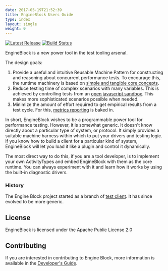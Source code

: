 ```yaml
---
date: 2017-05-19T21:52:39
title: EngineBlock Users Guide
type: index
layout: single
weight: 0
---
```


[![Latest Release](https://maven-badges.herokuapp.com/maven-central/io.engineblock/eb-api/badge.svg)](https://maven-badges.herokuapp.com/maven-central/io.engineblock/engineblock/) [![Build Status](https://travis-ci.org/engineblock/engineblock.svg?branch=master)](https://travis-ci.org/engineblock/engineblock)

EngineBlock is a new power tool in the test tooling arsenal.

The design goals:

1. Provide a useful and intuitive Reusable Machine Pattern for constructing and
   reasoning about concurrent performance tests. To encourage this, the runtime
   machinery is based on 
   [simple and tangible core concepts](/user-guide/concepts/).
2. Reduce testing time of complex scenarios with many variables. This is
   achieved by controlling tests from an
   [open javascript sandbox](/user-guide/scenario_scripting/).
   This makes more sophisticated scenarios possible when needed. 
3. Minimize the amount of effort required to get empirical results from a 
   test cycle. For this, [metrics reporting](/user-guide/using_metrics/) is baked in.

In short, EngineBlock wishes to be a programmable power tool for performance
testing. However, it is somewhat generic. It doesn't know directly about a
particular type of system, or protocol. It simply provides a suitable machine
harness within which to put your drivers and testing logic. If you know how to
build a client for a particular kind of system, EngineBlock will let you load it
like a plugin and control it dynamically.

The most direct way to do this, if you are a tool developer, is to implement
your own ActivityTypes and embed EngineBlock with them as the core runtime. You
can always experiment with it and learn how it works by using the built-in
diagnostic drivers.

### History

The Engine Block project started as a branch of [test client](http://github.com/jshook/testclient). 
It has since evolved to be more generic.

## License

EngineBlock is licensed under the Apache Public License 2.0

## Contributing

If you are interested in contributing to Engine Block, more information is
available in the 
[Developer's Guide](/dev-guide/).





